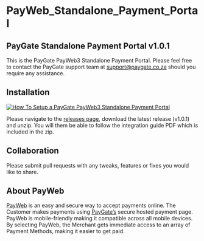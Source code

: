 # PayWeb_Standalone_Payment_Portal
## PayGate Standalone Payment Portal v1.0.1

This is the PayGate PayWeb3 Standalone Payment Portal. Please feel free to contact the PayGate support team at support@paygate.co.za should you require any assistance.

## Installation
[![How To Setup a PayGate PayWeb3 Standalone Payment Portal](https://www.appinlet.com/wp-content/uploads/2020/04/PayGate-Sample-Code-for-Angular-scaled.jpg)](https://www.youtube.com/watch?v=cKIhEPX2tA4 "How To Setup a PayGate PayWeb3 Standalone Payment Portal")

Please navigate to the [releases page](https://github.com/PayGate/PayWeb_Standalone_Payment_Portal/releases), download the latest release (v1.0.1) and unzip. You will them be able to follow the integration guide PDF which is included in the zip.

## Collaboration

Please submit pull requests with any tweaks, features or fixes you would like to share.

## About PayWeb

[PayWeb](https://www.paygate.co.za/paygate-products/payweb/) is an easy and secure way to accept payments online. The Customer makes payments using [PayGate’s](https://www.paygate.co.za/) secure hosted payment page. PayWeb is mobile-friendly making it compatible across all mobile devices. By selecting PayWeb, the Merchant gets immediate access to an array of Payment Methods, making it easier to get paid.
